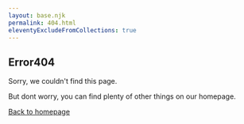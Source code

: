 ```yaml
---
layout: base.njk
permalink: 404.html
eleventyExcludeFromCollections: true
---
```


<section class="flex items-center h-full p-16 dark:bg-gray-900 dark:text-gray-100">
	<div class="container flex flex-col items-center justify-center px-5 mx-auto my-8">
		<div class="max-w-md text-center">
			<h2 class="mb-8 font-extrabold text-9xl dark:text-gray-600">
				<span class="sr-only">Error</span>404
			</h2>
			<p class="text-2xl font-semibold md:text-3xl">Sorry, we couldn't find this page.</p>
			<p class="mt-4 mb-8 dark:text-gray-400">But dont worry, you can find plenty of other things on our homepage.</p>
			<a rel="noopener noreferrer" href="/" class="px-8 py-3 font-semibold rounded dark:bg-violet-400 dark:text-gray-900">Back to homepage</a>
		</div>
	</div>
</section>